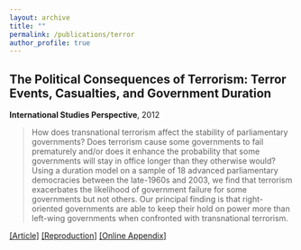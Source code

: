 ```yaml
---
layout: archive
title: ""
permalink: /publications/terror
author_profile: true
---
```


## The Political Consequences of Terrorism: Terror Events, Casualties, and Government Duration

**International Studies Perspective**, 2012

> How does transnational terrorism affect the stability of parliamentary governments? Does terrorism cause some governments to fail prematurely and/or does it enhance the probability that some governments will stay in office longer than they otherwise would? Using a duration model on a sample of 18 advanced parliamentary democracies between the late-1960s and 2003, we find that terrorism exacerbates the likelihood of government failure for some governments but not others. Our principal finding is that right-oriented governments are able to keep their hold on power more than left-wing governments when confronted with transnational terrorism.

[[Article]](https://doi.org/10.1111/j.1528-3585.2012.00498.x) [[Reproduction]](..//files/WKS-Replication.zip) [[Online Appendix]](..//files/WKS-OA.pdf)
